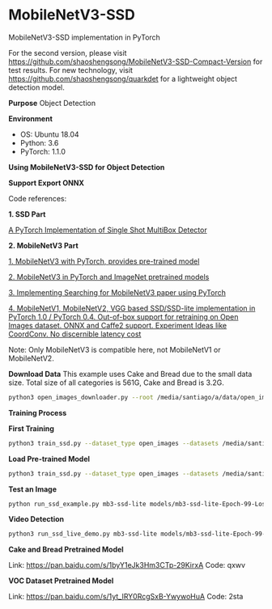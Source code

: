 # MobileNetV3-SSD

MobileNetV3-SSD implementation in PyTorch

For the second version, please visit https://github.com/shaoshengsong/MobileNetV3-SSD-Compact-Version for test results.
For new technology, visit https://github.com/shaoshengsong/quarkdet for a lightweight object detection model.

**Purpose**
Object Detection

**Environment**

- OS: Ubuntu 18.04
- Python: 3.6
- PyTorch: 1.1.0

**Using MobileNetV3-SSD for Object Detection**

**Support Export ONNX**

Code references:

**1. SSD Part**

[A PyTorch Implementation of Single Shot MultiBox Detector](https://github.com/amdegroot/ssd.pytorch)

**2. MobileNetV3 Part**

[1. MobileNetV3 with PyTorch, provides pre-trained model](https://github.com/xiaolai-sqlai/mobilenetv3)

[2. MobileNetV3 in PyTorch and ImageNet pretrained models](https://github.com/kuan-wang/pytorch-mobilenet-v3)

[3. Implementing Searching for MobileNetV3 paper using PyTorch](https://github.com/leaderj1001/MobileNetV3-Pytorch)

[4. MobileNetV1, MobileNetV2, VGG based SSD/SSD-lite implementation in PyTorch 1.0 / PyTorch 0.4. Out-of-box support for retraining on Open Images dataset. ONNX and Caffe2 support. Experiment Ideas like CoordConv. No discernible latency cost](https://github.com/qfgaohao/pytorch-ssd)

Note: Only MobileNetV3 is compatible here, not MobileNetV1 or MobileNetV2.

**Download Data**
This example uses Cake and Bread due to the small data size.
Total size of all categories is 561G, Cake and Bread is 3.2G.

```sh
python3 open_images_downloader.py --root /media/santiago/a/data/open_images --class_names "Cake,Bread" --num_workers 20
```

**Training Process**

**First Training**

```sh
python3 train_ssd.py --dataset_type open_images --datasets /media/santiago/data/open_images --net mb3-ssd-lite --scheduler cosine --lr 0.01 --t_max 100 --validation_epochs 5 --num_epochs 100 --base_net_lr 0.001 --batch_size 5
```

**Load Pre-trained Model**

```sh
python3 train_ssd.py --dataset_type open_images --datasets /media/santiago/data/open_images --net mb3-ssd-lite --pretrained_ssd models/mb3-ssd-lite-Epoch-99-Loss-2.5194434596402613.pth --scheduler cosine --lr 0.01 --t_max 100 --validation_epochs 5 --num_epochs 200 --base_net_lr 0.001 --batch_size 5
```

**Test an Image**

```sh
python run_ssd_example.py mb3-ssd-lite models/mb3-ssd-lite-Epoch-99-Loss-2.5194434596402613.pth models/open-images-model-labels.txt /home/santiago/picture/test.jpg
```

**Video Detection**

```sh
python3 run_ssd_live_demo.py mb3-ssd-lite models/mb3-ssd-lite-Epoch-99-Loss-2.5194434596402613.pth models/open-images-model-labels.txt
```

**Cake and Bread Pretrained Model**

Link: https://pan.baidu.com/s/1byY1eJk3Hm3CTp-29KirxA 
Code: qxwv

**VOC Dataset Pretrained Model**

Link: https://pan.baidu.com/s/1yt_IRY0RcgSxB-YwywoHuA 
Code: 2sta
